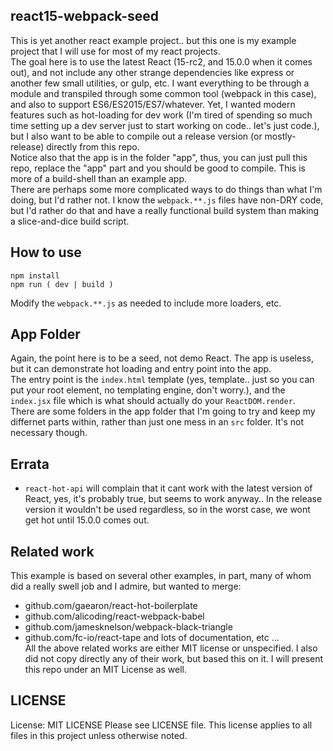 react15-webpack-seed
---

This is yet another react example project.. but this one is my example project that I will use for most of my react projects.  
The goal here is to use the latest React (15-rc2, and 15.0.0 when it comes out), and not include any other strange dependencies like express or another few small utilities, or gulp, etc. I want everything to be through a module and transpiled through some common tool (webpack in this case), and also to support ES6/ES2015/ES7/whatever.  Yet, I wanted modern features such as hot-loading for dev work (I'm tired of spending so much time setting up a dev server just to start working on code.. let's just code.), but I also want to be able to compile out a release version (or mostly-release) directly from this repo.  
Notice also that the app is in the folder "app", thus, you can just pull this repo, replace the "app" part and you should be good to compile. This is more of a build-shell than an example app.  
There are perhaps some more complicated ways to do things than what I'm doing, but I'd rather not. I know the `webpack.**.js` files have non-DRY code, but I'd rather do that and have a really functional build system than making a slice-and-dice build script.  

## How to use
```
npm install
npm run ( dev | build )
```

Modify the `webpack.**.js` as needed to include more loaders, etc.

## App Folder
Again, the point here is to be a seed, not demo React. The app is useless, but it can demonstrate hot loading and entry point into the app.  
The entry point is the `index.html` template (yes, template.. just so you can put your root element, no templating engine, don't worry.), and the `index.jsx` file which is what should actually do your `ReactDOM.render`.  
There are some folders in the app folder that I'm going to try and keep my differnet parts within, rather than just one mess in an `src` folder. It's not necessary though.

## Errata
* `react-hot-api` will complain that it cant work with the latest version of React, yes, it's probably true, but seems to work anyway.. In the release version it wouldn't be used regardless, so in the worst case, we wont get hot until 15.0.0 comes out.

## Related work
This example is based on several other examples, in part, many of whom did a really swell job and I admire, but wanted to merge:
* github.com/gaearon/react-hot-boilerplate
* github.com/alicoding/react-webpack-babel
* github.com/jamesknelson/webpack-black-triangle
* github.com/fc-io/react-tape
and lots of documentation, etc ...  
All the above related works are either MIT license or unspecified. I also did not copy directly any of their work, but based this on it.  I will present this repo under an MIT License as well. 

## LICENSE
License:
MIT LICENSE
Please see LICENSE file.
This license applies to all files in this project unless otherwise noted.
